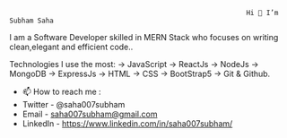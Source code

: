                                                                Hi 👋 I’m Subham Saha
I am a Software Developer skilled in MERN Stack who focuses on writing clean,elegant and efficient code..

Technologies I use the most:
-> JavaScript -> ReactJs -> NodeJs -> MongoDB -> ExpressJs -> HTML -> CSS -> BootStrap5 -> Git & Github.

- 📫 How to reach me :
- Twitter - @saha007subham
- Email - saha007subham@gmail.com
- LinkedIn - https://www.linkedin.com/in/saha007subham/

<!---
saha007subham/saha007subham is a ✨ special ✨ repository because its `README.md` (this file) appears on your GitHub profile.
You can click the Preview link to take a look at your changes.
--->
